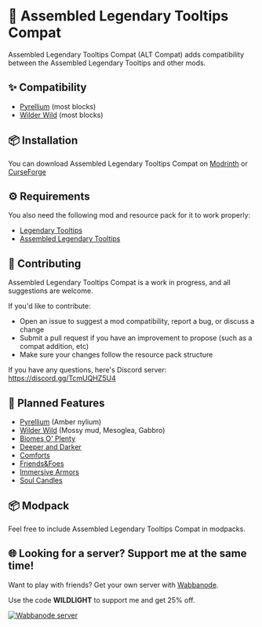# 🌟 Assembled Legendary Tooltips Compat

Assembled Legendary Tooltips Compat (ALT Compat) adds compatibility between the Assembled Legendary Tooltips and other mods.

## ✨ Compatibility

- [Pyrellium](https://modrinth.com/project/uZWcuZ4t) (most blocks)
- [Wilder Wild](https://modrinth.com/project/AtHRJSUW) (most blocks)

## 📦 Installation

You can download Assembled Legendary Tooltips Compat on [Modrinth](https://modrinth.com/resourcepack/alt-compat) or [CurseForge](https://www.curseforge.com/minecraft/texture-packs/alt-compat)

## ⚙️ Requirements

You also need the following mod and resource pack for it to work properly:

- [Legendary Tooltips](https://modrinth.com/project/atHH8NyV)
- [Assembled Legendary Tooltips](https://modrinth.com/project/P6gDZwVp)

## 🤝 Contributing

Assembled Legendary Tooltips Compat is a work in progress, and all suggestions are welcome.

If you'd like to contribute:

- Open an issue to suggest a mod compatibility, report a bug, or discuss a change
- Submit a pull request if you have an improvement to propose (such as a compat addition, etc)
- Make sure your changes follow the resource pack structure

If you have any questions, here's Discord server: https://discord.gg/TcmUQHZ5U4

## 🚀 Planned Features

- [Pyrellium](https://modrinth.com/project/uZWcuZ4t) (Amber nylium)
- [Wilder Wild](https://modrinth.com/project/AtHRJSUW) (Mossy mud, Mesoglea, Gabbro)
- [Biomes O' Plenty](https://modrinth.com/project/HXF82T3G)
- [Deeper and Darker](https://modrinth.com/project/fnAffV0n)
- [Comforts](https://modrinth.com/project/SaCpeal4)
- [Friends&Foes](https://modrinth.com/project/POQ2i9zu)
- [Immersive Armors](https://modrinth.com/project/eE2Db4YU)
- [Soul Candles](https://modrinth.com/project/XHXMTS5X)

## 📦 Modpack

Feel free to include Assembled Legendary Tooltips Compat in modpacks.

## 🌐 Looking for a server? Support me at the same time!

Want to play with friends? Get your own server with [Wabbanode](http://wabbanode.com/affiliate/wildlight).

Use the code **WILDLIGHT** to support me and get 25% off.

[![Wabbanode server](https://i.postimg.cc/hvk4z0Vv/banner-3.png)](http://wabbanode.com/affiliate/wildlight)
